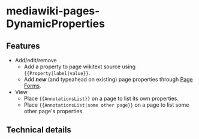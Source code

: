 # mediawiki-pages-DynamicProperties

## Features

* Add/edit/remove
  * Add a property to page wikitext source using `{{Property|label|value}}`.
  * Add ***new*** (and typeahead on existing) page properties through [Page Forms](https://www.mediawiki.org/wiki/Extension:Page_Forms).
* View
  * Place `{{AnnotationsList}}` on a page to list its own properties.
  * Place `{{AnnotationsList|some other page}}` on a page to list some other page's properties.

## Technical details